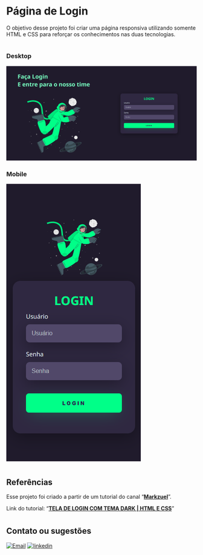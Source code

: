 # **Página de Login**

O objetivo desse projeto foi criar uma página responsiva utilizando somente HTML e CSS para reforçar os conhecimentos nas duas tecnologias.
#
### **Desktop**
![imagem desktop](img/desktop.png)

### **Mobile**
![imagem mobile](img/mobile.png)
#
## **Referências**
Esse projeto foi criado a partir de um tutorial do canal “[**Markzuel**](https://www.youtube.com/@Markzuel)”.

Link do tutorial: “[**TELA DE LOGIN COM TEMA DARK | HTML E CSS**](https://www.youtube.com/watch?v=69-WfrVBli8&t=2049s&ab_channel=Markzuel)”

#

## **Contato ou sugestões**
[![Email](https://img.shields.io/badge/Gmail-D14836?style=for-the-badge&logo=gmail&logoColor=white)](mailto:contatoviniciuskm@gmail.com) 
[![linkedin](https://img.shields.io/badge/LinkedIn-0077B5?style=for-the-badge&logo=linkedin&logoColor=white)](https://www.linkedin.com/in/vinicius-kirsten-mendon%C3%A7a/)

